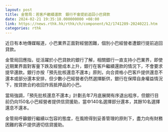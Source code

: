 ```yaml
---
layout: post
title: 金管局：若客戶繼續還款　銀行不會提前追回小巴貸款
date: 2024-02-21 19:35:18.000000000 +08:00
link: https://news.rthk.hk/rthk/ch/component/k2/1741289-20240221.htm
categories: rthk
---
```


近日有本地傳媒報道，小巴業界正面對經營困難，個別小巴經營者遭銀行提前追回貸款。

金管局回應指，從活躍於小巴貸款的銀行了解，相關銀行一直支持小巴業界，即使近期業界面對客量下跌及經營成本上升，銀行在客戶繼續還款的情況下，不會要求提早還款。銀行亦按「預先批核還息不還本」原則，向合資格小巴客戶提供還息不還本或部分還本安排，但少數小巴經營者仍然選擇斷供，銀行在保障自身權益情況下，按貸款合約收回作爲抵押品的小巴。 

當局強調，「預先批核還息不還本」計劃去年7月底展開有序退出程序，但銀行目前仍向150名小巴經營者提供信貸援助，當中140名選擇部分還本，其餘10名選擇還息不還本。 

金管局呼籲銀行繼續以包容的態度，在風險得到妥善管理的原則下，盡力向有財務困難的客戶提供適切信貸援助。
